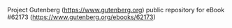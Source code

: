 Project Gutenberg (https://www.gutenberg.org) public repository for
eBook #62173 (https://www.gutenberg.org/ebooks/62173)

